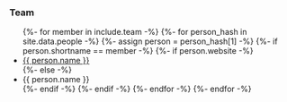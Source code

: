 ### Team
<ul>
{%- for member in include.team -%}
{%- for person_hash in site.data.people -%}
{%- assign person = person_hash[1] -%}
{%- if person.shortname == member -%}
{%- if person.website -%}
<li> <a href="{{person.website}}">{{ person.name }}</a> </li>
{%- else -%}
<li> {{ person.name }} </li>
{%- endif -%}
{%- endif -%}
{%- endfor -%}
{%- endfor -%}
</ul>